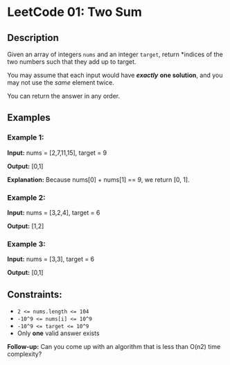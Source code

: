 # LeetCode 01: Two Sum

## Description

Given an array of integers `nums` and an integer `target`, return *indices of the two numbers such that they add up to target.

You may assume that each input would have ***exactly*** **one solution**, and you may not use the *same* element twice.

You can return the answer in any order.

## Examples

### Example 1:

**Input:** nums = [2,7,11,15], target = 9

**Output:** [0,1]

**Explanation:** Because nums[0] + nums[1] == 9, we return [0, 1].

### Example 2:

**Input:** nums = [3,2,4], target = 6

**Output:** [1,2]

### Example 3:

**Input:** nums = [3,3], target = 6

**Output:** [0,1]

## Constraints:

 * `2 <= nums.length <= 104`
 * `-10^9 <= nums[i] <= 10^9`
 * `-10^9 <= target <= 10^9`
 * Only **one** valid answer exists


**Follow-up:** Can you come up with an algorithm that is less than O(n2) time complexity?
